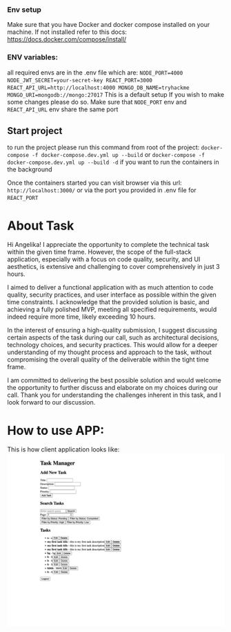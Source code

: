 ### Env setup

Make sure that you have Docker and docker compose installed on your machine.
If not installed refer to this docs:
https://docs.docker.com/compose/install/

### ENV variables:

all required envs are in the .env file which are:
`NODE_PORT=4000
NODE_JWT_SECRET=your-secret-key
REACT_PORT=3000
REACT_API_URL=http://localhost:4000
MONGO_DB_NAME=tryhackme
MONGO_URI=mongodb://mongo:27017`
This is a default setup
If you wish to make some changes please do so.
Make sure that `NODE_PORT` env and `REACT_API_URL` env share the same port

## Start project

to run the project please run this command from root of the project:
`docker-compose -f docker-compose.dev.yml up --build` or `docker-compose -f docker-compose.dev.yml up --build -d` if you want to run the containers in the background

Once the containers started you can visit browser via this url: `http://localhost:3000/` or via the port you provided in .env file for `REACT_PORT`

# About Task

Hi Angelika!
I appreciate the opportunity to complete the technical task within the given time frame. However, the scope of the full-stack application, especially with a focus on code quality, security, and UI aesthetics, is extensive and challenging to cover comprehensively in just 3 hours.

I aimed to deliver a functional application with as much attention to code quality, security practices, and user interface as possible within the given time constraints. I acknowledge that the provided solution is basic, and achieving a fully polished MVP, meeting all specified requirements, would indeed require more time, likely exceeding 10 hours.

In the interest of ensuring a high-quality submission, I suggest discussing certain aspects of the task during our call, such as architectural decisions, technology choices, and security practices. This would allow for a deeper understanding of my thought process and approach to the task, without compromising the overall quality of the deliverable within the tight time frame.

I am committed to delivering the best possible solution and would welcome the opportunity to further discuss and elaborate on my choices during our call. Thank you for understanding the challenges inherent in this task, and I look forward to our discussion.

# How to use APP:

This is how client application looks like:
![Alt text](image.png)
